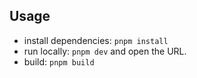 ## Usage

- install dependencies: `pnpm install`
- run locally: `pnpm dev` and open the URL.
- build: `pnpm build`

